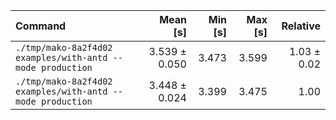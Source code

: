 | Command | Mean [s] | Min [s] | Max [s] | Relative |
|:---|---:|---:|---:|---:|
| `./tmp/mako-8a2f4d02 examples/with-antd --mode production` | 3.539 ± 0.050 | 3.473 | 3.599 | 1.03 ± 0.02 |
| `./tmp/mako-8a2f4d02 examples/with-antd --mode production` | 3.448 ± 0.024 | 3.399 | 3.475 | 1.00 |
